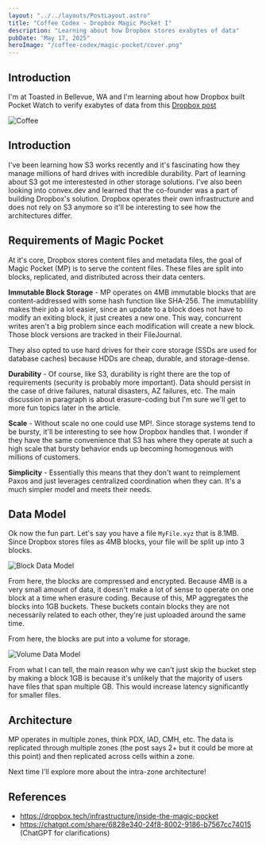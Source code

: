 ```yaml
---
layout: "../../layouts/PostLayout.astro"
title: "Coffee Codex - Dropbox Magic Pocket I"
description: "Learning about how Dropbox stores exabytes of data"
pubDate: "May 17, 2025"
heroImage: "/coffee-codex/magic-pocket/cover.png"
---
```


## Introduction
I'm at Toasted in Bellevue, WA and I'm learning about how Dropbox built Pocket Watch to verify exabytes of data from this [Dropbox post](https://dropbox.tech/infrastructure/inside-the-magic-pocket)

![Coffee](/coffee-codex/magic-pocket/coffee.jpg)

## Introduction
I've been learning how S3 works recently and it's fascinating how they manage millions of hard drives with incredible durability. Part of learning about S3 got me interestested in other storage solutions. I've also been looking into convex.dev and learned that the co-founder was a part of building Dropbox's solution. Dropbox operates their own infrastructure and does not rely on S3 anymore so it'll be interesting to see how the architectures differ.

## Requirements of Magic Pocket
At it's core, Dropbox stores content files and metadata files, the goal of Magic Pocket (MP) is to serve the content files. These files are split into blocks, replicated, and distributed across their data centers.


**Immutable Block Storage** - MP operates on 4MB immutable blocks that are content-addressed with some hash function like SHA-256. The immutablility makes their job a lot easier, since an update to a block does not have to modify an exiting block, it just creates a new one. This way, concurrent writes aren't a big problem since each modification will create a new block. Those block versions are tracked in their FileJournal. 

They also opted to use hard drives for their core storage (SSDs are used for database caches) because HDDs are cheap, durable, and storage-dense.

**Durability** - Of course, like S3, durability is right there are the top of requirements (security is probably more important). Data should persist in the case of drive failures, natural disasters, AZ failures, etc. The main discussion in paragraph is about erasure-coding but I'm sure we'll get to more fun topics later in the article.

**Scale** - Without scale no one could use MP!. Since storage systems tend to be bursty, it'll be interesting to see how Dropbox handles that. I wonder if they have the same convenience that S3 has where they operate at such a high scale that bursty behavior ends up becoming homogenous with millions of customers.

**Simplicity** - Essentially this means that they don't want to reimplement Paxos and just leverages centralized coordination when they can. It's a much simpler model and meets their needs. 

## Data Model
Ok now the fun part. Let's say you have a file `MyFile.xyz` that is 8.1MB. Since Dropbox stores files as 4MB blocks, your file will be split up into 3 blocks.

![Block Data Model](/coffee-codex/magic-pocket/data-model-block.png)

From here, the blocks are compressed and encrypted. Because 4MB is a very small amount of data, it doesn't make a lot of sense to operate on one block at a time when erasure coding. Because of this, MP aggregates the blocks into 1GB buckets. These buckets contain blocks they are not necessarily related to each other, they're just uploaded around the same time.

From here, the blocks are put into a volume for storage.

![Volume Data Model](/coffee-codex/magic-pocket/data-model-volume.png)

From what I can tell, the main reason why we can't just skip the bucket step by making a block 1GB is because it's unlikely that the majority of users have files that span multiple GB. This would increase latency significantly for smaller files.

## Architecture
MP operates in multiple zones, think PDX, IAD, CMH, etc. The data is replicated through multiple zones (the post says 2+ but it could be more at this point) and then replicated across cells within a zone. 

Next time I'll explore more about the intra-zone architecture!

## References
- https://dropbox.tech/infrastructure/inside-the-magic-pocket
- https://chatgpt.com/share/6828e340-24f8-8002-9186-b7567cc74015 (ChatGPT for clarifications)